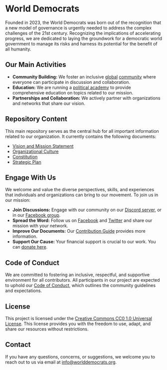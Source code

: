 # World Democrats

Founded in 2023, the World Democrats was born out of the recognition that a new model of governance is urgently needed to address the complex challenges of the 21st century. Recognizing the implications of accelerating progress, we are dedicated to laying the groundwork for a democratic world government to manage its risks and harness its potential for the benefit of all humanity.

## Our Main Activities

- **Community Building:** We foster an inclusive [global](https://discord.gg/KhuwtTPnXa) [community](https://www.facebook.com/groups/worlddemocrats) where everyone can participate in discussion and collaboration.
- **Education:** We are running a [political academy](https://github.com/worlddemocrats/academy) to provide comprehensive education on topics related to our mission.
- **Partnerships and Collaboration:** We actively partner with organizations and networks that share our vision.

## Repository Content

This main repository serves as the central hub for all important information related to our organization. It currently contains the following documents:

- [Vision and Mission Statement](https://github.com/worlddemocrats/federation/blob/main/VISION_AND_MISSION.md)
- [Organizational Culture](https://github.com/worlddemocrats/federation/blob/main/ORGANIZATIONAL_CULTURE.md)
- [Constitution](https://github.com/worlddemocrats/federation/blob/main/CONSTITUTION.md)
- [Strategic Plan](https://github.com/worlddemocrats/federation/blob/main/STRATEGIC_PLAN.md)

## Engage With Us

We welcome and value the diverse perspectives, skills, and experiences that individuals and organizations can bring to our movement. To join us in our mission:

- **Join Discussions:** Engage with our community on our [Discord server](https://discord.gg/KhuwtTPnXa), or in our [Facebook group](https://www.facebook.com/groups/worlddemocrats).
- **Spread the Word:** Follow us on [Facebook](https://facebook.com/worlddemocratsorg) and [Twitter](https://twitter.com/world_democrats) and share our mission with your network.
- **Improve Our Documents:** Our [Contribution Guide](CONTRIBUTING.md) provides more information.
- **Support Our Cause:** Your financial support is crucial to our work. You can [donate here](link-to-your-donation-page).

## Code of Conduct

We are committed to fostering an inclusive, respectful, and supportive environment for all contributors. All participants in our project are expected to uphold our [Code of Conduct](https://github.com/worlddemocrats/federation/blob/main/CODE_OF_CONDUCT.md), which outlines the community guidelines and expectations.

## License

This project is licensed under the [Creative Commons CC0 1.0 Universal License](https://github.com/worlddemocrats/federation/blob/main/LICENSE). This license provides you with the freedom to use, adapt, and share our resources without restrictions.

## Contact

If you have any questions, concerns, or suggestions, we welcome you to reach out to us via email at info@worlddemocrats.org.
